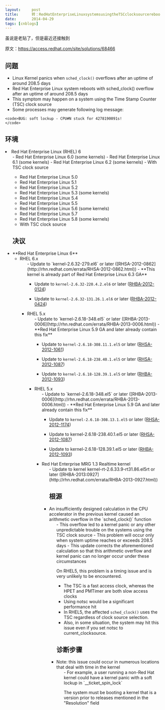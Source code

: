 ```yaml
---
layout:     post
title:      转：RedHatEnterpriseLinuxsystemsusingtheTSCclocksourcerebootsorpanicswhen'sched_clock()'overflowsafteranuptimeof208.5days
date:       2014-04-29
tags: [cnblogs]
---
```

虽说是老贴了，但是最近还接触到

原文：https://access.redhat.com/site/solutions/68466

## 问题

- Linux Kernel panics when `sched_clock()` overflows after an uptime of around 208.5 days
- Red Hat Enterprise Linux system reboots with sched_clock() overflow after an uptime of around 208.5 days
- This symptom may happen on a system using the Time Stamp Counter (TSC) clock source
- Some processes may generate following log message:

```
<code>BUG: soft lockup - CPU#N stuck for 4278190091s!
</code>
```

## 环境

<li>Red Hat Enterprise Linux (RHEL) 6
<ul>
- Red Hat Enterprise Linux 6.0 (some kernels)
- Red Hat Enterprise Linux 6.1 (some kernels)
- Red Hat Enterprise Linux 6.2 (some kernels)
- With TSC clock source

- Red Hat Enterprise Linux 5.0
- Red Hat Enterprise Linux 5.1
- Red Hat Enterprise Linux 5.2
- Red Hat Enterprise Linux 5.3 (some kernels)
- Red Hat Enterprise Linux 5.4
- Red Hat Enterprise Linux 5.5
- Red Hat Enterprise Linux 5.6 (some kernels)
- Red Hat Enterprise Linux 5.7
- Red Hat Enterprise Linux 5.8 (some kernels)
- With TSC clock source

## 决议

<li>**Red Hat Enterprise Linux 6**
<ul>
<li>RHEL 6.x
<ul>
- Update to `kernel-2.6.32-279.el6` or later ([RHSA-2012-0862](http://rhn.redhat.com/errata/RHSA-2012-0862.html))
- **This kernel is already part of Red Hat Enterprise Linux 6.3 GA**

- Update to `kernel-2.6.32-220.4.2.el6` or later ([RHBA-2012-0124](http://rhn.redhat.com/errata/RHBA-2012-0124.html))

- Update to `kernel-2.6.32-131.26.1.el6` or later ([RHBA-2012-0424](http://rhn.redhat.com/errata/RHBA-2012-0424.html))

<li>RHEL 5.x
<ul>
- Update to `kernel-2.6.18-348.el5` or later ([RHBA-2013-0006](http://rhn.redhat.com/errata/RHBA-2013-0006.html))
- **Red Hat Enterprise Linux 5.9 GA and later already contain this fix**

- Update to `kernel-2.6.18-308.11.1.el5` or later ([RHSA-2012-1061](http://rhn.redhat.com/errata/RHSA-2012-1061.html))

- Update to `kernel-2.6.18-238.40.1.el5` or later ([RHSA-2012-1087](http://rhn.redhat.com/errata/RHSA-2012-1087.html))

- Update to `kernel-2.6.18-128.39.1.el5` or later ([RHBA-2012-1093](http://rhn.redhat.com/errata/RHBA-2012-1093.html))

<li>RHEL 5.x
<ul>
- Update to `kernel-2.6.18-348.el5` or later ([RHBA-2013-0006](http://rhn.redhat.com/errata/RHBA-2013-0006.html))
- **Red Hat Enterprise Linux 5.9 GA and later already contain this fix**

- Update to `kernel-2.6.18-308.13.1.el5` or later ([RHSA-2012-1174](http://rhn.redhat.com/errata/RHSA-2012-1174.html))

- Update to kernel-2.6.18-238.40.1.el5 or later ([RHSA-2012-1087](http://rhn.redhat.com/errata/RHSA-2012-1087.html))

- Update to kernel-2.6.18-128.39.1.el5 or later ([RHBA-2012-1093](http://rhn.redhat.com/errata/RHBA-2012-1093.html))

<li>Red Hat Enterprise MRG 1.3 Realtime kernel
<ul>
- Update to kernel kernel-rt-2.6.33.9-rt31.86.el5rt or later ([RHBA-2013:0927](http://rhn.redhat.com/errata/RHBA-2013-0927.html))

## 根源

<li>
An insufficiently designed calculation in the CPU accelerator in the previous kernel caused an arithmetic overflow in the `sched_clock()` function
<ul>
- This overflow led to a kernel panic or any other unpredictable trouble on the systems using the TSC clock source
- This problem will occur only when system uptime reaches or exceeds 208.5 days
- This update corrects the aforementioned calculation so that this arithmetic overflow and kernel panic can no longer occur under these circumstances

On RHEL5, this problem is a timing issue and is very unlikely to be encountered.

- The TSC is a fast access clock, whereas the HPET and PMTimer are both slow access clocks
- Using notsc would be a significant performance hit
- In RHEL5, the affected `sched_clock()` uses the TSC regardless of clock source selection.
- Also, in some situation, the system may hit this issue even if you set notsc to current_clocksource.

## 诊断步骤

<li>
Note: this issue could occur in numerous locations that deal with time in the kernel
<ul>
- For example, a user running a non-Red Hat kernel could have a kernel panic with a soft lockup in `__ticket_spin_lock`

The system must be booting a kernel that is a version prior to releases mentioned in the "Resolution" field
